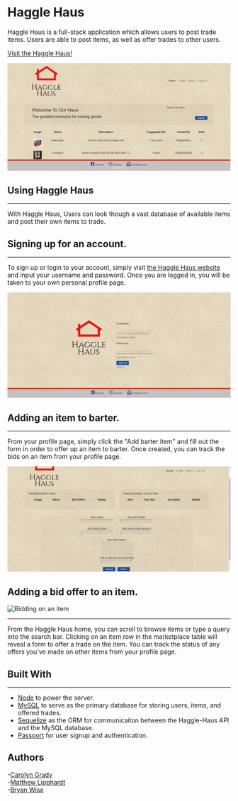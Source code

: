 # Haggle Haus

Haggle Haus is a full-stack application which allows users to post trade items. Users are able to post items, as well as offer trades to other users.

[Visit the Haggle Haus!](https://haggle-haus.herokuapp.com)

![Haggle-Haus home page](./public/img/Demo-introduction-picture.png)

## Using Haggle Haus

---

With Haggle Haus, Users can look though a vast database of available items and post their own items to trade.

## Signing up for an account.

---

To sign up or login to your account, simply visit [the Haggle Haus website](https://haggle-haus.herokuapp.com) and input your username and password. Once you are logged in, you will be taken to your own personal profile page.

![Signing up for an account with Haggle Haus](./public/img/signing-up.gif)

## Adding an item to barter.

---

From your profile page, simply click the "Add barter item" and fill out the form in order to offer up an item to barter. Once created, you can track the bids on an item from your profile page.

![Adding an item](./public/img/Adding-an-item.gif)

## Adding a bid offer to an item.

![Bidding on an item](./public/img/Adding-a-bid.gif)

---

From the Haggle Haus home, you can scroll to browse items or type a query into the search bar. Clicking on an item row in the marketplace table will reveal a form to offer a trade on the item. You can track the status of any offers you've made on other items from your profile page.

## Built With

---

- [Node](https://nodejs.org/en/) to power the server.
- [MySQL](https://dev.mysql.com/doc/) to serve as the primary database for storing users, items, and offered trades.
- [Sequelize](https://www.npmjs.com/package/sequelize) as the ORM for communicaiton between the Haggle-Haus API and the MySQL database.
- [Passport](https://www.npmjs.com/package/passport) for user signup and authentication.

## Authors

-[Carolyn Grady](https://github.com/cgrady3)  
-[Matthew Lipphardt](https://github.com/Mlipphardt)  
-[Bryan Wise](https://github.com/Coach-BWise)
